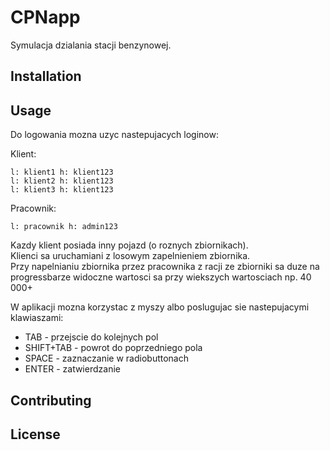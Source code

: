 # CPNapp

Symulacja dzialania stacji benzynowej.

## Installation


## Usage

Do logowania mozna uzyc nastepujacych loginow:

Klient:

    l: klient1 h: klient123
    l: klient2 h: klient123
    l: klient3 h: klient123
Pracownik:

    l: pracownik h: admin123

Kazdy klient posiada inny pojazd (o roznych zbiornikach).  
Klienci sa uruchamiani z losowym zapelnieniem zbiornika.  
Przy napelnianiu zbiornika przez pracownika z racji ze zbiorniki sa duze na progressbarze widoczne wartosci sa przy wiekszych
wartosciach np. 40 000+  

W aplikacji mozna korzystac z myszy albo poslugujac sie nastepujacymi klawiaszami:  
- TAB - przejscie do kolejnych pol
- SHIFT+TAB - powrot do poprzedniego pola
- SPACE - zaznaczanie w radiobuttonach
- ENTER - zatwierdzanie

## Contributing


## License
